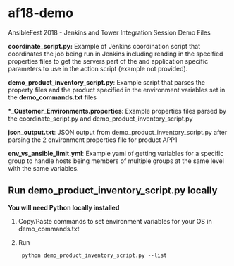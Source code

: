 # af18-demo
AnsibleFest 2018 - Jenkins and Tower Integration Session Demo Files

**coordinate_script.py:** Example of Jenkins coordination script that coordinates the job being
run in Jenkins including reading in the specified properties files to get the servers 
part of the and application specific parameters to use in the action script (example not provided).

**demo_product_inventory_script.py**: Example script that parses the property files and the product
specified in the environment variables set in the **demo_commands.txt** files 

***_Customer_Environments.properties**: Example properties files parsed by the coordinate_script.py and
demo_product_inventory_script.py

**json_output.txt**: JSON output from demo_product_inventory_script.py after parsing the 2 environment properties file 
for product APP1

**env_vs_ansible_limit.yml**: Example yaml of getting variables for a specific group to handle hosts being members of 
multiple groups at the same level with the same variables.


Run demo_product_inventory_script.py locally
--------------------------
**You will need Python locally installed**


1. Copy/Paste commands to set environment variables for your OS in demo_commands.txt
2. Run 

        python demo_product_inventory_script.py --list

